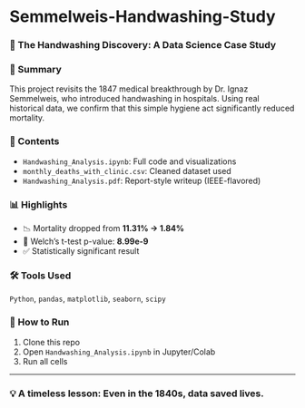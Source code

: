 # Semmelweis-Handwashing-Study
### 🧼 The Handwashing Discovery: A Data Science Case Study

### 📜 Summary
This project revisits the 1847 medical breakthrough by Dr. Ignaz Semmelweis, who introduced handwashing in hospitals. Using real historical data, we confirm that this simple hygiene act significantly reduced mortality.

### 📁 Contents
- `Handwashing_Analysis.ipynb`: Full code and visualizations
- `monthly_deaths_with_clinic.csv`: Cleaned dataset used
- `Handwashing_Analysis.pdf`: Report-style writeup (IEEE-flavored)

### 📊 Highlights
- 📉 Mortality dropped from **11.31% → 1.84%**
- 🧪 Welch’s t-test p-value: **8.99e-9**
- ✅ Statistically significant result

### 🛠️ Tools Used
`Python`, `pandas`, `matplotlib`, `seaborn`, `scipy`

### 📌 How to Run
1. Clone this repo
2. Open `Handwashing_Analysis.ipynb` in Jupyter/Colab
3. Run all cells
---
### 💡 A timeless lesson: Even in the 1840s, data saved lives.
